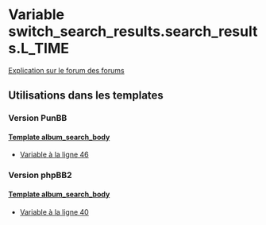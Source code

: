 # Variable switch_search_results.search_results.L_TIME
[Explication sur le forum des forums](http://forum.forumactif.com/t294113-listing-des-variables#switch_search_results.search_results.L_TIME)
## Utilisations dans les templates
### Version PunBB
#### [Template album_search_body](punbb/album_search_body.md)
* [Variable à la ligne 46](../punbb/album_search_body.tpl#L46)
### Version phpBB2
#### [Template album_search_body](subsilver/album_search_body.md)
* [Variable à la ligne 40](../subsilver/album_search_body.tpl#L40)